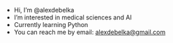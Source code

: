 - Hi, I’m @alexdebelka
- I’m interested in medical sciences and AI
- Currently learning Python
- You can reach me by email: alexdebelka@gmail.com

<!---
alexdebelka/alexdebelka is a ✨ special ✨ repository because its `README.md` (this file) appears on your GitHub profile.
You can click the Preview link to take a look at your changes.
--->
